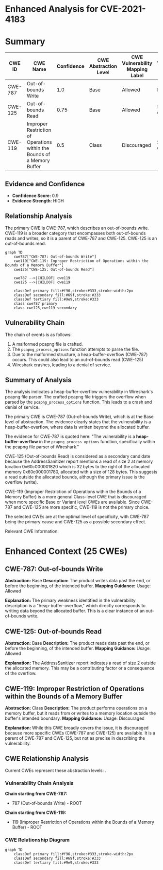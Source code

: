 # Enhanced Analysis for CVE-2021-4183

# Summary
| CWE ID | CWE Name | Confidence | CWE Abstraction Level | CWE Vulnerability Mapping Label | CWE-Vulnerability Mapping Notes |
|---|---|---|---|---|---|
| CWE-787 | Out-of-bounds Write | 1.0 | Base | Allowed | Primary CWE |
| CWE-125 | Out-of-bounds Read | 0.75 | Base | Allowed | Secondary Candidate |
| CWE-119 | Improper Restriction of Operations within the Bounds of a Memory Buffer | 0.5 | Class | Discouraged | Secondary Candidate |

## Evidence and Confidence

*   **Confidence Score:** 0.9
*   **Evidence Strength:** HIGH

## Relationship Analysis
The primary CWE is CWE-787, which describes an out-of-bounds write. CWE-119 is a broader category that encompasses both out-of-bounds reads and writes, so it is a parent of CWE-787 and CWE-125. CWE-125 is an out-of-bounds read.

```mermaid
graph TD
    cwe787["CWE-787: Out-of-bounds Write"]
    cwe119["CWE-119: Improper Restriction of Operations within the Bounds of a Memory Buffer"]
    cwe125["CWE-125: Out-of-bounds Read"]
    
    cwe787 -->|CHILDOF| cwe119
    cwe125 -->|CHILDOF| cwe119
    
    classDef primary fill:#f96,stroke:#333,stroke-width:2px
    classDef secondary fill:#69f,stroke:#333
    classDef tertiary fill:#9e9,stroke:#333
    class cwe787 primary
    class cwe125,cwe119 secondary
```

## Vulnerability Chain
The chain of events is as follows:
1.  A malformed pcapng file is crafted.
2.  The `pcapng_process_options` function attempts to parse the file.
3.  Due to the malformed structure, a heap-buffer-overflow (CWE-787) occurs. This could also lead to an out-of-bounds read (CWE-125)
4.  Wireshark crashes, leading to a denial of service.

## Summary of Analysis
The analysis indicates a heap-buffer-overflow vulnerability in Wireshark's pcapng file parser. The crafted pcapng file triggers the overflow when parsed by the `pcapng_process_options` function. This leads to a crash and denial of service.

The primary CWE is CWE-787 (Out-of-bounds Write), which is at the Base level of abstraction. The evidence clearly states that the vulnerability is a heap-buffer-overflow, where data is written beyond the allocated buffer.

The evidence for CWE-787 is quoted here:
"The vulnerability is a **heap-buffer-overflow** in the `pcapng_process_options` function, specifically within the pcapng file parser of Wireshark."

CWE-125 (Out-of-bounds Read) is considered as a secondary candidate because the AddressSanitizer report mentions a read of size 2 at memory location 0x60c000001820 which is 32 bytes to the right of the allocated memory 0x60c000001780, allocated with a size of 128 bytes. This suggests a read outside the allocated bounds, although the primary issue is the overflow (write).

CWE-119 (Improper Restriction of Operations within the Bounds of a Memory Buffer) is a more general Class-level CWE that is discouraged when more specific Base or Variant level CWEs are available. Since CWE-787 and CWE-125 are more specific, CWE-119 is not the primary choice.

The selected CWEs are at the optimal level of specificity, with CWE-787 being the primary cause and CWE-125 as a possible secondary effect.

Relevant CWE Information:

# Enhanced Context (25 CWEs)

## CWE-787: Out-of-bounds Write
**Abstraction:** Base
**Description:** The product writes data past the end, or before the beginning, of the intended buffer.
**Mapping Guidance:** Usage: Allowed

**Explanation:** The primary weakness identified in the vulnerability description is a "heap-buffer-overflow," which directly corresponds to writing data beyond the allocated buffer. This is a clear instance of an out-of-bounds write.

## CWE-125: Out-of-bounds Read
**Abstraction:** Base
**Description:** The product reads data past the end, or before the beginning, of the intended buffer.
**Mapping Guidance:** Usage: Allowed

**Explanation:** The AddressSanitizer report indicates a read of size 2 outside the allocated memory. This may be a contributing factor or a consequence of the overflow.

## CWE-119: Improper Restriction of Operations within the Bounds of a Memory Buffer
**Abstraction:** Class
**Description:** The product performs operations on a memory buffer, but it reads from or writes to a memory location outside the buffer's intended boundary.
**Mapping Guidance:** Usage: Discouraged

**Explanation:** While this CWE broadly covers the issue, it is discouraged because more specific CWEs (CWE-787 and CWE-125) are available. It is a parent of CWE-787 and CWE-125, but not as precise in describing the vulnerability.


## CWE Relationship Analysis

Current CWEs represent these abstraction levels: .


### Vulnerability Chain Analysis

**Chain starting from CWE-787:**
- 787 (Out-of-bounds Write) - ROOT


**Chain starting from CWE-119:**
- 119 (Improper Restriction of Operations within the Bounds of a Memory Buffer) - ROOT



### CWE Relationship Diagram

```mermaid
graph TD
    classDef primary fill:#f96,stroke:#333,stroke-width:2px
    classDef secondary fill:#69f,stroke:#333
    classDef tertiary fill:#9e9,stroke:#333
```